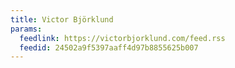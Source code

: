 ```yaml
---
title: Victor Björklund
params:
  feedlink: https://victorbjorklund.com/feed.rss
  feedid: 24502a9f5397aaff4d97b8855625b007
---
```

